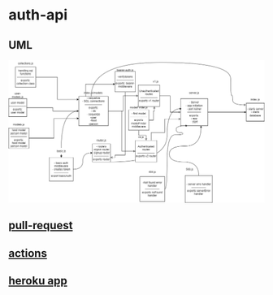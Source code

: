 # auth-api

## UML

![UML For auth-api](./assets/class08.png)

## [pull-request](https://github.com/Mhsalameh/auth-api/pull/1)

## [actions](https://github.com/Mhsalameh/auth-api/actions)

## [heroku app](https://mohammad-auth-api.herokuapp.com/)
